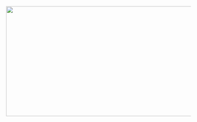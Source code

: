 ### <img src="https://media.discordapp.net/attachments/896878468736880661/909034414040821820/EIIMShHD.gif" width="1000" height="300" />
